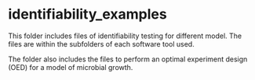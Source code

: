 # identifiability_examples
This folder includes files of identifiability testing for different model. The files are within the subfolders of each software tool used. 

The folder also includes the files to perform an optimal experiment design (OED) for a model of microbial growth.
